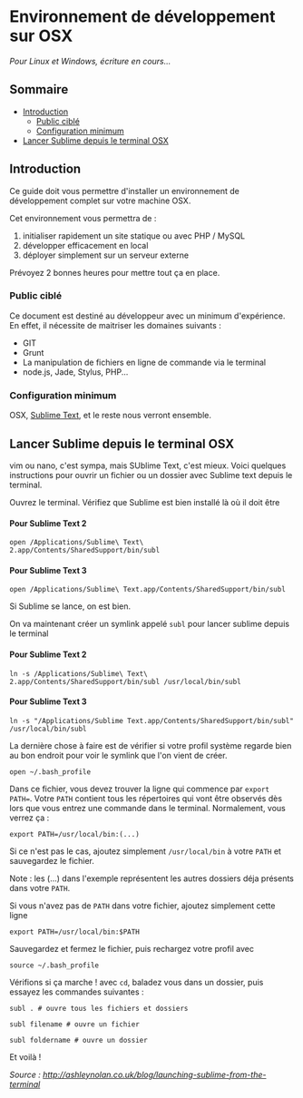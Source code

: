 # Environnement de développement sur OSX

*Pour Linux et Windows, écriture en cours...*

## Sommaire

* [Introduction](#markdown-header-introduction)
    * [Public ciblé](#markdown-header-public-cible)
    * [Configuration minimum](#markdown-header-configuration-minimum)
* [Lancer Sublime depuis le terminal OSX](#markdown-header-lancer-sublime-depuis-le-terminal-osx)

## Introduction

Ce guide doit vous permettre d'installer un environnement de développement complet sur votre machine OSX.

Cet environnement vous permettra de :

1. initialiser rapidement un site statique ou avec PHP / MySQL
2. développer efficacement en local
3. déployer simplement sur un serveur externe

Prévoyez 2 bonnes heures pour mettre tout ça en place.

### Public ciblé

Ce document est destiné au développeur avec un minimum d'expérience. En effet, il nécessite de maitriser les domaines suivants :

* GIT
* Grunt
* La manipulation de fichiers en ligne de commande via le terminal
* node.js, Jade, Stylus, PHP...

### Configuration minimum

OSX, [Sublime Text](http://www.sublimetext.com/), et le reste nous verront ensemble.

## Lancer Sublime depuis le terminal OSX

vim ou nano, c'est sympa, mais SUblime Text, c'est mieux. Voici quelques instructions pour ouvrir un fichier ou un dossier avec Sublime text depuis le terminal.

Ouvrez le terminal. Vérifiez que Sublime est bien installé là où il doit être

#### Pour Sublime Text 2

    open /Applications/Sublime\ Text\ 2.app/Contents/SharedSupport/bin/subl

#### Pour Sublime Text 3

    open /Applications/Sublime\ Text.app/Contents/SharedSupport/bin/subl

Si Sublime se lance, on est bien.

On va maintenant créer un symlink appelé `subl` pour lancer sublime depuis le terminal

#### Pour Sublime Text 2

    ln -s /Applications/Sublime\ Text\ 2.app/Contents/SharedSupport/bin/subl /usr/local/bin/subl

#### Pour Sublime Text 3

    ln -s "/Applications/Sublime Text.app/Contents/SharedSupport/bin/subl" /usr/local/bin/subl

La dernière chose à faire est de vérifier si votre profil système regarde bien au bon endroit pour voir le symlink que l'on vient de créer.

    open ~/.bash_profile

Dans ce fichier, vous devez trouver la ligne qui commence par `export PATH=`. Votre `PATH` contient tous les répertoires qui vont être observés dès lors que vous entrez une commande dans le terminal. Normalement, vous verrez ça :

    export PATH=/usr/local/bin:(...)

Si ce n'est pas le cas, ajoutez simplement `/usr/local/bin` à votre `PATH` et sauvegardez le fichier.

Note : les (...) dans l'exemple représentent les autres dossiers déja présents dans votre `PATH`.

Si vous n'avez pas de `PATH` dans votre fichier, ajoutez simplement cette ligne

    export PATH=/usr/local/bin:$PATH

Sauvegardez et fermez le fichier, puis rechargez votre profil avec 

    source ~/.bash_profile

Vérifions si ça marche ! avec `cd`, baladez vous dans un dossier, puis essayez les commandes suivantes :

    subl . # ouvre tous les fichiers et dossiers

    subl filename # ouvre un fichier

    subl foldername # ouvre un dossier

Et voilà !

*Source : http://ashleynolan.co.uk/blog/launching-sublime-from-the-terminal*



